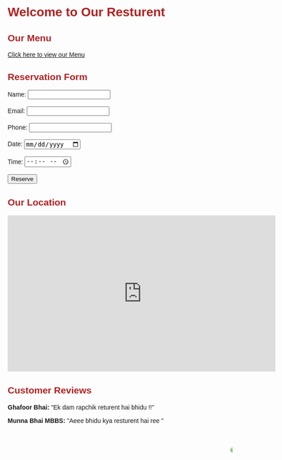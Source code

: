 <!DOCTYPE html>
<html lang="en">
<head>
  <meta charset="UTF-8">
  <meta name="viewport" content="width=device-width, initial-scale=1.0">
  <title>AAPKA APNA RESTURENT</title>
  <style>
    body { font-family: Arial, sans-serif; margin: 20px; }
    h1, h2 { color: #b22222; }
    .section { margin-bottom: 30px; }
    marquee { font-weight: bold; color: green; margin-top: 20px; }
  </style>
</head>
<body>

  <h1>Welcome to Our Resturent </h1>

  <!-- Link to Menu Page -->
  <div class="section">
    <h2>Our Menu</h2>
    <p><a href="resturent menu.html" target="_blank">Click here to view our Menu</a></p>
  </div>

  <!-- Reservation Form -->
  <div class="section">
    <h2>Reservation Form</h2>
    <form>
      <label>Name: </label>
      <input type="text" required><br><br>
      <label>Email: </label>
      <input type="email" required><br><br>
      <label>Phone: </label>
      <input type="tel" required><br><br>
      <label>Date: </label>
      <input type="date" required><br><br>
      <label>Time: </label>
      <input type="time" required><br><br>
      <button type="submit">Reserve</button>
    </form>
  </div>

  <!-- Location with Google Map -->
  <div class="section">
    <h2>Our Location</h2>
    <iframe 
      src="https://www.google.com/maps/embed?pb=!1m18!1m12!1m3!1d3153.019454787038!2d-122.41941568468117!3d37.77492977975924!2m3!1f0!2f0!3f0!3m2!1i1024!2i768!4f13.1!3m3!1m2!1s0x80858064dcb0a7d5%3A0x74a27f1a1f8d8e0!2sCafe!5e0!3m2!1sen!2sin!4v1631712074005!5m2!1sen!2sin" 
      width="600" 
      height="350" 
      style="border:0;" 
      allowfullscreen="" 
      loading="lazy">
    </iframe>
  </div>

  <!-- Customer Reviews -->
  <div class="section">
    <h2>Customer Reviews</h2>
    <p><strong>Ghafoor Bhai:</strong> "Ek dam rapchik returent hai bhidu !!"</p>
    <p><strong>Munna Bhai MBBS:</strong> "Aeee bhidu kya resturent hai ree "</p>
  </div>

  <!-- Marquee -->
  <marquee>&copy; Thank you for visiting!</marquee>

</body>
</html>
